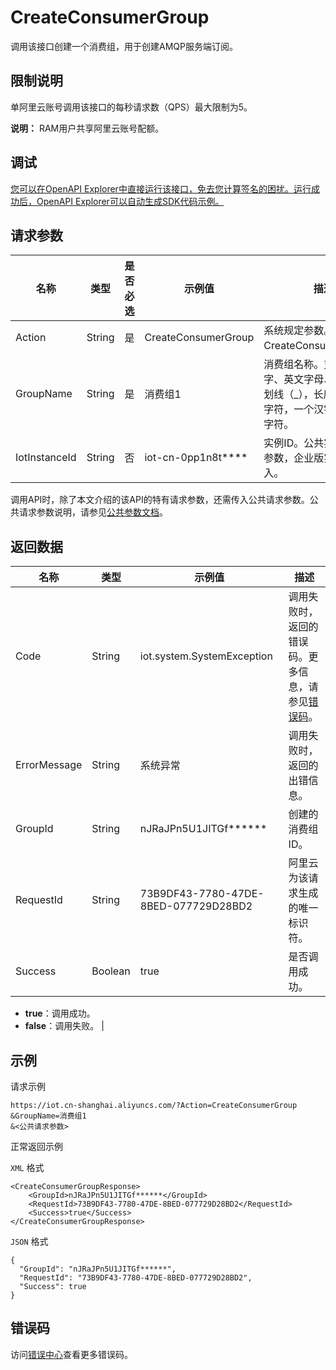 # CreateConsumerGroup

调用该接口创建一个消费组，用于创建AMQP服务端订阅。

## 限制说明

单阿里云账号调用该接口的每秒请求数（QPS）最大限制为5。

**说明：** RAM用户共享阿里云账号配额。

## 调试

[您可以在OpenAPI Explorer中直接运行该接口，免去您计算签名的困扰。运行成功后，OpenAPI Explorer可以自动生成SDK代码示例。](https://api.aliyun.com/#product=Iot&api=CreateConsumerGroup&type=RPC&version=2018-01-20)

## 请求参数

|名称|类型|是否必选|示例值|描述|
|--|--|----|---|--|
|Action|String|是|CreateConsumerGroup|系统规定参数。取值：CreateConsumerGroup。 |
|GroupName|String|是|消费组1|消费组名称。支持中文汉字、英文字母、数字和下划线（\_），长度为4~30个字符，一个汉字计为两个字符。 |
|IotInstanceId|String|否|iot-cn-0pp1n8t\*\*\*\*|实例ID。公共实例不传此参数，企业版实例需传入。 |

调用API时，除了本文介绍的该API的特有请求参数，还需传入公共请求参数。公共请求参数说明，请参见[公共参数文档](~~30561~~)。

## 返回数据

|名称|类型|示例值|描述|
|--|--|---|--|
|Code|String|iot.system.SystemException|调用失败时，返回的错误码。更多信息，请参见[错误码](~~87387~~)。 |
|ErrorMessage|String|系统异常|调用失败时，返回的出错信息。 |
|GroupId|String|nJRaJPn5U1JITGf\*\*\*\*\*\*|创建的消费组ID。 |
|RequestId|String|73B9DF43-7780-47DE-8BED-077729D28BD2|阿里云为该请求生成的唯一标识符。 |
|Success|Boolean|true|是否调用成功。

 -   **true**：调用成功。
-   **false**：调用失败。 |

## 示例

请求示例

```
https://iot.cn-shanghai.aliyuncs.com/?Action=CreateConsumerGroup
&GroupName=消费组1
&<公共请求参数>
```

正常返回示例

`XML` 格式

```
<CreateConsumerGroupResponse>
    <GroupId>nJRaJPn5U1JITGf******</GroupId>
    <RequestId>73B9DF43-7780-47DE-8BED-077729D28BD2</RequestId>
    <Success>true</Success>
</CreateConsumerGroupResponse>
```

`JSON` 格式

```
{
  "GroupId": "nJRaJPn5U1JITGf******",
  "RequestId": "73B9DF43-7780-47DE-8BED-077729D28BD2",
  "Success": true
}
```

## 错误码

访问[错误中心](https://error-center.alibabacloud.com/status/product/Iot)查看更多错误码。

